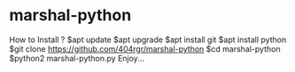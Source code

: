 # marshal-python

 How to Install ?
  $apt update
  $apt upgrade
  $apt install git
  $apt install python
  $git clone https://github.com/404rgr/marshal-python
  $cd marshal-python
  $python2 marshal-python.py
 Enjoy...
